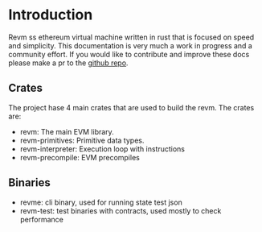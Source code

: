 # Introduction

Revm ss ethereum virtual machine written in rust that is focused on speed and simplicity. This documentation is very much a work in progress and a community effort. If you would like to contribute and improve these docs please make a pr to the [github repo](https://github.com/bluealloy/revm/tree/main).

## Crates

The project hase 4 main crates that are used to build the revm. The crates are:

- revm: The main EVM library.
- revm-primitives: Primitive data types.
- revm-interpreter: Execution loop with instructions
- revm-precompile: EVM precompiles

## Binaries

- revme: cli binary, used for running state test json
- revm-test: test binaries with contracts, used mostly to check performance
